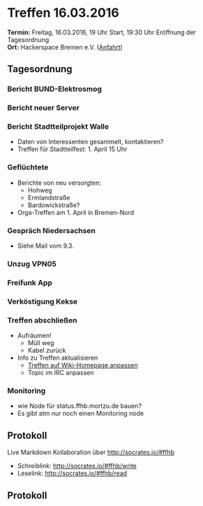 # Treffen 16.03.2016
**Termin:** Freitag, 16.03.2016, 19 Uhr Start, 19:30 Uhr Eröffnung der Tagesordnung  
**Ort:** Hackerspace Bremen e.V. ([Anfahrt](https://www.hackerspace-bremen.de/anfahrt/))

## Tagesordnung

### Bericht BUND-Elektrosmog

### Bericht neuer Server

### Bericht Stadtteilprojekt Walle
* Daten von Interessenten gesammelt, kontaktieren?
* Treffen für Stadtteilfest: 1. April 15 Uhr

### Geflüchtete

* Berichte von neu versorgten:
  * Hohweg
  * Ermlandstraße
  * Bardowickstraße?
* Orga-Treffen am 1. April in Bremen-Nord

### Gespräch Niedersachsen

* Siehe Mail vom 9.3.

### Unzug VPN05

### Freifunk App

### Verköstigung Kekse

### Treffen abschließen
* Aufräumen!
  * Müll weg
  * Kabel zurück
* Info zu Treffen aktualisieren
  * [Treffen auf Wiki-Homepage anpassen](Home)
  * Topic im IRC anpassen

### Monitoring
* wie Node für status.ffhb.mortzu.de bauen?
* Es gibt atm nur noch einen Monitoring node

## Protokoll
Live Markdown Kollaboration über http://socrates.io/#ffhb
* Schreiblink: http://socrates.io/#ffhb/write
* Leselink: http://socrates.io/#ffhb/read

## Protokoll
